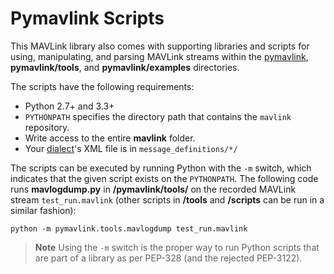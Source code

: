 # Pymavlink Scripts

This MAVLink library also comes with supporting libraries and scripts for using, manipulating, and parsing MAVLink streams within the [pymavlink](https://github.com/mavlink/pymavlink/), **pymavlink/tools**, and **pymavlink/examples** directories.

The scripts have the following requirements:

- Python 2.7+ and 3.3+
- `PYTHONPATH` specifies the directory path that contains the `mavlink` repository.
- Write access to the entire **mavlink** folder.
- Your [dialect](../messages/README.md#dialects)'s XML file is in `message_definitions/*/`

The scripts can be executed by running Python with the `-m` switch, which indicates that the given script exists on the `PYTHONPATH`. The following code runs **mavlogdump.py** in **/pymavlink/tools/** on the recorded MAVLink stream `test_run.mavlink` (other scripts in **/tools** and **/scripts** can be run in a similar fashion):

```
python -m pymavlink.tools.mavlogdump test_run.mavlink
```

> **Note** Using the `-m` switch is the proper way to run Python scripts that are part of a library as per PEP-328 (and the rejected PEP-3122).
